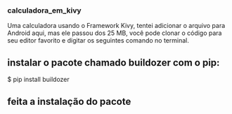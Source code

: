 ### calculadora_em_kivy

Uma calculadora usando o Framework Kivy, tentei adicionar o arquivo para Android aqui, mas ele passou dos 25 MB,
você pode clonar o código para seu editor favorito e digitar os seguintes comando no terminal.

## instalar o pacote chamado buildozer com o pip:
$ pip install buildozer

## feita a instalação do pacote

